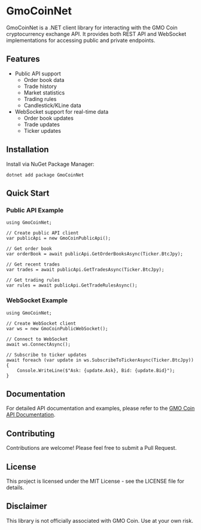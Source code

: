 # GmoCoinNet

GmoCoinNet is a .NET client library for interacting with the GMO Coin cryptocurrency exchange API. It provides both REST API and WebSocket implementations for accessing public and private endpoints.

## Features

- Public API support
  - Order book data
  - Trade history
  - Market statistics
  - Trading rules
  - Candlestick/KLine data
- WebSocket support for real-time data
  - Order book updates
  - Trade updates
  - Ticker updates

## Installation

Install via NuGet Package Manager:

    dotnet add package GmoCoinNet

## Quick Start

### Public API Example

    using GmoCoinNet;

    // Create public API client
    var publicApi = new GmoCoinPublicApi();

    // Get order book
    var orderBook = await publicApi.GetOrderBooksAsync(Ticker.BtcJpy);

    // Get recent trades
    var trades = await publicApi.GetTradesAsync(Ticker.BtcJpy);

    // Get trading rules
    var rules = await publicApi.GetTradeRulesAsync();

### WebSocket Example

    using GmoCoinNet;

    // Create WebSocket client
    var ws = new GmoCoinPublicWebSocket();

    // Connect to WebSocket
    await ws.ConnectAsync();

    // Subscribe to ticker updates
    await foreach (var update in ws.SubscribeToTickerAsync(Ticker.BtcJpy))
    {
        Console.WriteLine($"Ask: {update.Ask}, Bid: {update.Bid}");
    }

## Documentation

For detailed API documentation and examples, please refer to the [GMO Coin API Documentation](https://api.coin.z.com/docs/).

## Contributing

Contributions are welcome! Please feel free to submit a Pull Request.

## License

This project is licensed under the MIT License - see the LICENSE file for details.

## Disclaimer

This library is not officially associated with GMO Coin. Use at your own risk.
